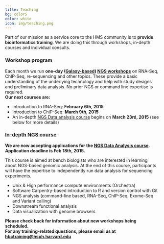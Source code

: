 ```yaml
---
title: Teaching
bg: color5
color: white
icon: img/teaching.png
---
```


Part of our mission as a service core to the HMS community is to **provide bioinformatics training**. We are doing this through workshops, in-depth courses and individual consults.


### Workshop program 

Each month we run **one-day ([Galaxy-based](https://wiki.galaxyproject.org/)) [NGS workshops](http://hbc.github.io/ngs-workshops/)** on RNA-Seq, ChIP-Seq, re-sequencing and other topics. These provide a basic understanding of the underlying technology and help with study designs and preliminary data analysis. No prior NGS or command line expertise is required. 
<br>**Our next courses are:**

* Introduction to RNA-Seq: **February 6th, 2015** 
* Introduction to ChIP-Seq: **March 9th, 2015**
* An in-depth [NGS Data analysis course](https://wiki.harvard.edu/confluence/display/hbctraining/NGS+Data+Analysis+Course,+Spring+2015) begins on **March 23rd, 2015** (see below for more details)

### [In-depth NGS course](https://wiki.harvard.edu/confluence/display/hbctraining/NGS+Data+Analysis+Course,+Spring+2015)

**We are now accepting applications for the [NGS Data Analysis course](https://wiki.harvard.edu/confluence/display/hbctraining/NGS+Data+Analysis+Course,+Spring+2015#NGSDataAnalysisCourse,Spring2015-AppReq). Application deadline is Feb 18th, 2015.** 

This course is aimed at bench biologists who are interested in learning about NGS-based genomic analysis. At the end of this course, participants will have the expertise to independently run data analysis for sequencing experiments.

* Unix & High performance compute environments (Orchestra)
* Software Carpentry-based introduction to R and version control with Git
* NGS analysis (command-line based, RNA-Seq, ChIP-Seq, Exome-Seq and Variant calling)
* Downstream functional analysis
* Data visualization with genome browsers

**Please check back for information about new workshops being scheduled.**
<br>**For any training-related questions, please email us at [hbctraining@hsph.harvard.edu](mailto:hpctraining@hsph.harvard.edu)**

